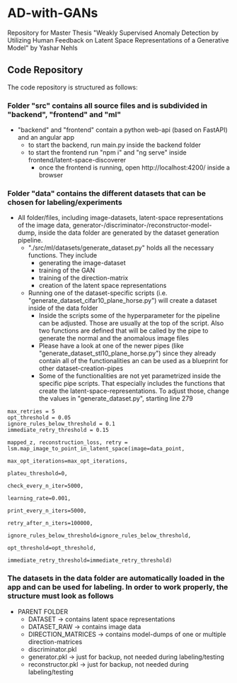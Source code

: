 # AD-with-GANs
Repository for Master Thesis "Weakly Supervised Anomaly Detection by Utilizing Human Feedback on Latent Space Representations of a Generative Model" by Yashar Nehls

## Code Repository
The code repository is structured as follows:

### Folder "src" contains all source files and is subdivided in "backend", "frontend" and "ml"
  - "backend" and "frontend" contain a python web-api (based on FastAPI) and an angular app
    - to start the backend, run main.py inside the backend folder
    - to start the frontend run "npm i" and "ng serve" inside frontend/latent-space-discoverer
      - once the frontend is running, open http://localhost:4200/ inside a browser


### Folder "data" contains the different datasets that can be chosen for labeling/experiments
  - All folder/files, including image-datasets, latent-space representations of the image data, generator-/discriminator-/reconstructor-model-dump,
  inside the data folder are generated by the dataset generation pipeline.
    - "./src/ml/datasets/generate_dataset.py" holds all the necessary functions. They include
      - generating the image-dataset
      - training of the GAN
      - training of the direction-matrix
      - creation of the latent space representations
    - Running one of the dataset-specific scripts (i.e. "generate_dataset_cifar10_plane_horse.py") will create a dataset inside of the data folder
      - Inside the scripts some of the hyperparameter for the pipeline can be adjusted. Those are usually at the top of the script. Also two functions are defined that
      will be called by the pipe to generate the normal and the anomalous image files
      - Please have a look at one of the newer pipes (like "generate_dataset_stl10_plane_horse.py") since they already contain all of the functionalities an can be used as a blueprint for other dataset-creation-pipes
      - Some of the functionalities are not yet parametrized inside the specific pipe scripts. That especially includes the functions that create the latent-space-representations.
      To adjust those, change the values in "generate_dataset.py", starting line 279

```
max_retries = 5
opt_threshold = 0.05
ignore_rules_below_threshold = 0.1
immediate_retry_threshold = 0.15

mapped_z, reconstruction_loss, retry = lsm.map_image_to_point_in_latent_space(image=data_point,
                                                                              max_opt_iterations=max_opt_iterations,
                                                                              plateu_threshold=0,
                                                                              check_every_n_iter=5000,
                                                                              learning_rate=0.001,
                                                                              print_every_n_iters=5000,
                                                                              retry_after_n_iters=100000,
                                                                              ignore_rules_below_threshold=ignore_rules_below_threshold,
                                                                              opt_threshold=opt_threshold,
                                                                              immediate_retry_threshold=immediate_retry_threshold)
```

### The datasets in the data folder are automatically loaded in the app and can be used for labeling. In order to work properly, the structure must look as follows

- PARENT FOLDER
  - DATASET -> contains latent space representations 
  - DATASET_RAW -> contains image data
  - DIRECTION_MATRICES -> contains model-dumps of one or multiple direction-matrices
  - discriminator.pkl
  - generator.pkl -> just for backup, not needed during labeling/testing
  - reconstructor.pkl -> just for backup, not needed during labeling/testing